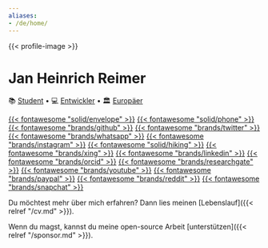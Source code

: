 ```yaml
---
aliases:
- /de/home/
---
```


{{< profile-image >}}

# Jan Heinrich Reimer

📚 [Student](https://www.informatik.uni-halle.de/ "Martin-Luther-Universität Halle-Wittenberg") • 
💻 [Entwickler](https://reimer.software "Reimer Software") • 
🏛️ [Europäer](https://europa.eu/european-union/about-eu/eu-in-brief/ "Die Europäische Union")

[{{< fontawesome "solid/envelope" >}}](mailto:heinrich@reimer.family "E-Mail")
[{{< fontawesome "solid/phone" >}}](tel:+491749273954 "Telefon")
[{{< fontawesome "brands/github" >}}](https://github.com/heinrichreimer/ "GitHub")
[{{< fontawesome "brands/twitter" >}}](https://twitter.com/H1iReimer/ "Twitter")
[{{< fontawesome "brands/whatsapp" >}}](https://api.whatsapp.com/send/?phone=491749273954 "WhatsApp")
[{{< fontawesome "brands/instagram" >}}](https://instagram.com/heinrichreimer/ "Instagram")
[{{< fontawesome "solid/hiking" >}}](https://komoot.com/user/1467080411664 "Komoot")
[{{< fontawesome "brands/xing" >}}](https://xing.com/profile/JanHeinrich_Reimer/ "XING")
[{{< fontawesome "brands/linkedin" >}}](https://linkedin.com/in/heinrichreimer/ "LinkedIn")
[{{< fontawesome "brands/orcid" >}}](https://orcid.org/0000-0003-1992-8696 "ORCiD")
[{{< fontawesome "brands/researchgate" >}}](https://researchgate.net/profile/Jan_Heinrich_Reimer "ResearchGate")
[{{< fontawesome "brands/youtube" >}}](https://youtube.com/channel/UCzWfR3P8Zz65zmsSi-1ynfw/ "YouTube")
[{{< fontawesome "brands/paypal" >}}](https://paypal.me/HeinrichReimer/ "PayPal")
[{{< fontawesome "brands/reddit" >}}](https://reddit.com/user/H1iReimer/ "Reddit")
[{{< fontawesome "brands/snapchat" >}}](https://snapchat.com/add/heinrichreimer/ "Snapchat")

Du möchtest mehr über mich erfahren? Dann lies meinen [Lebenslauf]({{< relref "/cv.md" >}}).

Wenn du magst, kannst du meine open-source Arbeit [unterstützen]({{< relref "/sponsor.md" >}}).
